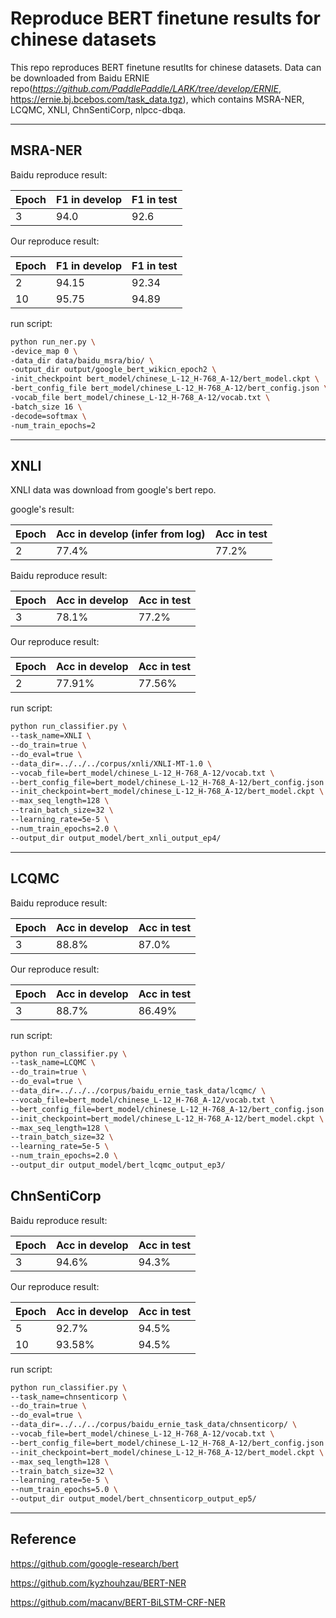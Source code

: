 # Reproduce BERT finetune results for chinese datasets

This repo reproduces BERT finetune resutlts for chinese datasets. Data can be downloaded from Baidu ERNIE repo(*https://github.com/PaddlePaddle/LARK/tree/develop/ERNIE*, https://ernie.bj.bcebos.com/task_data.tgz), which contains MSRA-NER, LCQMC, XNLI, ChnSentiCorp, nlpcc-dbqa.

------

## MSRA-NER

Baidu reproduce result:

| Epoch | F1 in develop | F1 in test |
| ----- | ------------- | ---------- |
| 3     | 94.0          | 92.6       |

Our reproduce result:

| Epoch | F1 in develop | F1 in test |
| ----- | ------------- | ---------- |
| 2     | 94.15         | 92.34      |
| 10    | 95.75         | 94.89      |

run script:

```bash
python run_ner.py \
-device_map 0 \
-data_dir data/baidu_msra/bio/ \
-output_dir output/google_bert_wikicn_epoch2 \
-init_checkpoint bert_model/chinese_L-12_H-768_A-12/bert_model.ckpt \
-bert_config_file bert_model/chinese_L-12_H-768_A-12/bert_config.json \
-vocab_file bert_model/chinese_L-12_H-768_A-12/vocab.txt \
-batch_size 16 \
-decode=softmax \
-num_train_epochs=2
```

------

## XNLI

XNLI data was download from google's bert repo.

google's result:

| Epoch | Acc in develop (infer from log) | Acc in test |
| ----- | ------------------------------- | ----------- |
| 2     | 77.4%                           | 77.2%       |

Baidu reproduce result:

| Epoch | Acc in develop | Acc in test |
| ----- | -------------- | ----------- |
| 3     | 78.1%          | 77.2%       |

Our reproduce result:

| Epoch | Acc in develop | Acc in test |
| ----- | -------------- | ----------- |
| 2     | 77.91%         | 77.56%      |

run script:

```bash
python run_classifier.py \
--task_name=XNLI \
--do_train=true \
--do_eval=true \
--data_dir=../../../corpus/xnli/XNLI-MT-1.0 \
--vocab_file=bert_model/chinese_L-12_H-768_A-12/vocab.txt \
--bert_config_file=bert_model/chinese_L-12_H-768_A-12/bert_config.json \
--init_checkpoint=bert_model/chinese_L-12_H-768_A-12/bert_model.ckpt \
--max_seq_length=128 \
--train_batch_size=32 \
--learning_rate=5e-5 \
--num_train_epochs=2.0 \
--output_dir output_model/bert_xnli_output_ep4/
```

------

## LCQMC

Baidu reproduce result:

| Epoch | Acc in develop | Acc in test |
| ----- | -------------- | ----------- |
| 3     | 88.8%          | 87.0%       |

Our reproduce result:

| Epoch | Acc in develop | Acc in test |
| ----- | -------------- | ----------- |
| 3     | 88.7%          | 86.49%      |

run script:

```bash
python run_classifier.py \
--task_name=LCQMC \
--do_train=true \
--do_eval=true \
--data_dir=../../../corpus/baidu_ernie_task_data/lcqmc/ \
--vocab_file=bert_model/chinese_L-12_H-768_A-12/vocab.txt \
--bert_config_file=bert_model/chinese_L-12_H-768_A-12/bert_config.json \
--init_checkpoint=bert_model/chinese_L-12_H-768_A-12/bert_model.ckpt \
--max_seq_length=128 \
--train_batch_size=32 \
--learning_rate=5e-5 \
--num_train_epochs=2.0 \
--output_dir output_model/bert_lcqmc_output_ep3/
```

## ChnSentiCorp

Baidu reproduce result:

| Epoch | Acc in develop | Acc in test |
| ----- | -------------- | ----------- |
| 3     | 94.6%          | 94.3%       |

Our reproduce result:

| Epoch | Acc in develop | Acc in test |
| ----- | -------------- | ----------- |
| 5     | 92.7%          | 94.5%       |
| 10    | 93.58%         | 94.5%       |

run script:

```bash
python run_classifier.py \
--task_name=chnsenticorp \
--do_train=true \
--do_eval=true \
--data_dir=../../../corpus/baidu_ernie_task_data/chnsenticorp/ \
--vocab_file=bert_model/chinese_L-12_H-768_A-12/vocab.txt \
--bert_config_file=bert_model/chinese_L-12_H-768_A-12/bert_config.json \
--init_checkpoint=bert_model/chinese_L-12_H-768_A-12/bert_model.ckpt \
--max_seq_length=128 \
--train_batch_size=32 \
--learning_rate=5e-5 \
--num_train_epochs=5.0 \
--output_dir output_model/bert_chnsenticorp_output_ep5/
```

------

## Reference

<https://github.com/google-research/bert>

<https://github.com/kyzhouhzau/BERT-NER>

<https://github.com/macanv/BERT-BiLSTM-CRF-NER>